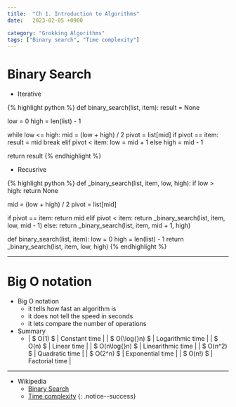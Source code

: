 ```yaml
---
title:  "Ch 1. Introduction to Algorithms"
date:   2023-02-05 +0900

category: "Grokking Algorithms"
tags: ["Binary search", "Time complexity"]
---
```


# Binary Search

- Iterative

{% highlight python %}
def binary_search(list, item):
  result = None
  
  low = 0
  high = len(list) - 1
  
  while low <= high:
    mid = (low + high) / 2
    pivot = list[mid]
    if pivot == item:
      result = mid
      break
    elif pivot < item:
      low = mid + 1
    else
      high = mid - 1

  return result
{% endhighlight %}

- Recusrive

{% highlight python %}
def _binary_search(list, item, low, high):
  if low > high:
    return None
    
  mid = (low + high) / 2
  pivot = list[mid]

  if pivot == item:
    return mid
  elif pivot < item:
    return _binary_search(list, item, low, mid - 1)
  else:
    return _binary_search(list, item, mid + 1, high)

def binary_search(list, item):
  low = 0
  high = len(list) - 1
  return _binary_search(list, item, low, high)
{% endhighlight %}

---

# Big O notation

- Big O notation
  - it tells how fast an algorithm is
  - it does not tell the speed in seconds
  - it lets compare the number of operations
- Summary
  - | $ O(1) $ | Constant time |
    | $ O(\log{}n) $ | Logarithmic time |
    | $ O(n) $ | Linear time |
    | $ O(n\log{}n) $ | Linearithmic time |
    | $ O(n^2) $ | Quadratic time |
    | $ O(2^n) $ | Exponential time |
    | $ O(n!) $ | Factorial time |

---

- Wikipedia
  - [Binary Search](https://en.wikipedia.org/wiki/Binary_search_algorithm)
  - [Time complexity](https://en.wikipedia.org/wiki/Time_complexity)
{: .notice--success}

